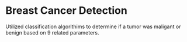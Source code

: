 # Breast Cancer Detection
Utilized classification algorithims to determine if a tumor was maligant or benign based on 9 related parameters.
